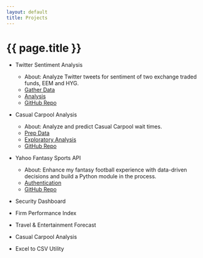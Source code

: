 ```yaml
---
layout: default
title: Projects
---
```


# {{ page.title }}

- Twitter Sentiment Analysis
	- About: Analyze Twitter tweets for sentiment of two exchange traded funds, EEM and HYG.
	- [Gather Data](https://vicmora.github.io/blog/2017/02/20/twitter-sentiment-gather-data)
	- [Analysis](https://vicmora.github.io/blog/2017/02/21/twitter-sentiment-analytics)
	- [GitHub Repo](https://github.com/vicmora/twitter_sentiment)
	
- Casual Carpool Analysis
	- About: Analyze and predict Casual Carpool wait times.
	- [Prep Data](https://vicmora.github.io/blog/2017/03/12/casual-carpool-prep-data)
	- [Exploratory Analysis](https://vicmora.github.io/blog/2017/03/25/casual-carpool-exploratory-analysis)
	- [GitHub Repo](https://github.com/vicmora/casual_carpool)
- Yahoo Fantasy Sports API
	- About: Enhance my fantasy football experience with data-driven decisions and build a Python module in the process.
	- [Authentication](https://vicmora.github.io/blog/2017/03/17/yahoo-fantasy-sports-api-authentication)
	- [GitHub Repo](https://github.com/vicmora/yahoo_fantasy_sports)
- Security Dashboard
- Firm Performance Index
- Travel & Entertainment Forecast
- Casual Carpool Analysis
- Excel to CSV Utility